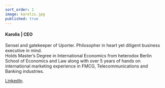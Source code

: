 ```yaml
---
sort_order: 1
image: karolis.jpg
published: true
---
```

#### Karolis | CEO

Sensei and gatekeeper of Uporter. Philosopher in heart yet diligent business executive in mind. 
<br>
Holds Master’s Degree in International Economics from heterodox Berlin School of Economics and Law along with over 5 years of hands on international marketing experience in FMCG, Telecommunications and Banking industries.

[LinkedIn](https://www.linkedin.com/in/karolis-arbaciauskas-73213126/).
